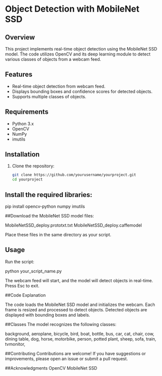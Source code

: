 # Object Detection with MobileNet SSD

## Overview

This project implements real-time object detection using the MobileNet SSD model. The code utilizes OpenCV and its deep learning module to detect various classes of objects from a webcam feed.

## Features

- Real-time object detection from webcam feed.
- Displays bounding boxes and confidence scores for detected objects.
- Supports multiple classes of objects.

## Requirements

- Python 3.x
- OpenCV
- NumPy
- imutils

## Installation

1. Clone the repository:

   ```bash
   git clone https://github.com/yourusername/yourproject.git
   cd yourproject


## Install the required libraries:

pip install opencv-python numpy imutils

##Download the MobileNet SSD model files:

MobileNetSSD_deploy.prototxt.txt
MobileNetSSD_deploy.caffemodel

Place these files in the same directory as your script.

## Usage 
Run the script:

python your_script_name.py

The webcam feed will start, and the model will detect objects in real-time. Press Esc to exit.


##Code Explanation

The code loads the MobileNet SSD model and initializes the webcam.
Each frame is resized and processed to detect objects.
Detected objects are displayed with bounding boxes and labels.

##Classes
The model recognizes the following classes:

background,
aeroplane,
bicycle,
bird,
boat,
bottle,
bus,
car,
cat,
chair,
cow,
dining table,
dog,
horse,
motorbike,
person,
potted plant,
sheep,
sofa,
train,
tvmonitor,

##Contributing
Contributions are welcome! If you have suggestions or improvements, please open an issue or submit a pull request.

##Acknowledgments
OpenCV
MobileNet SSD


























